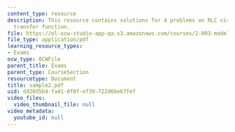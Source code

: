```yaml
---
content_type: resource
description: This resource contains solutions for 4 problems on RLC circuit analysis,
  transfer function.
file: https://ol-ocw-studio-app-qa.s3.amazonaws.com/courses/2-003-modeling-dynamics-and-control-i-spring-2005/dd20d5b4fa410f8fef39722d6be67fef_sample2.pdf
file_type: application/pdf
learning_resource_types:
- Exams
ocw_type: OCWFile
parent_title: Exams
parent_type: CourseSection
resourcetype: Document
title: sample2.pdf
uid: dd20d5b4-fa41-0f8f-ef39-722d6be67fef
video_files:
  video_thumbnail_file: null
video_metadata:
  youtube_id: null
---
```

